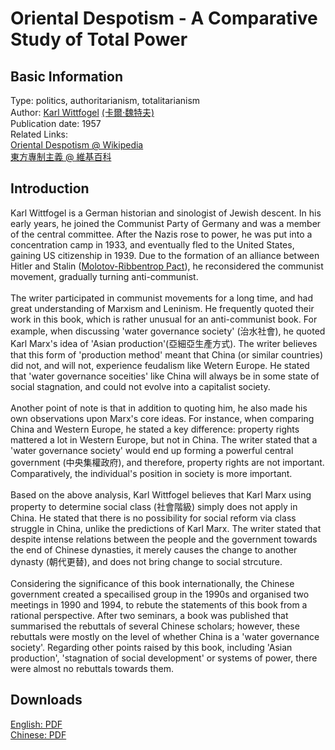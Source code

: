 # Oriental Despotism - A Comparative Study of Total Power

## Basic Information

Type: politics, authoritarianism, totalitarianism <br>
Author: [Karl Wittfogel](https://en.wikipedia.org/wiki/Karl_August_Wittfogel) [(卡爾·魏特夫)](https://zh.wikipedia.org/zh-hk/%E9%AD%8F%E5%BE%A9%E5%8F%A4) <br>
Publication date: 1957 <br>
Related Links: <br>
[Oriental Despotism @ Wikipedia](https://en.wikipedia.org/wiki/Oriental_Despotism) <br>
[東方專制主義 @ 維基百科](https://zh.wikipedia.org/zh-hk/%E4%B8%9C%E6%96%B9%E4%B8%93%E5%88%B6%E4%B8%BB%E4%B9%89) <br>

## Introduction

Karl Wittfogel is a German historian and sinologist of Jewish descent. In his early years, he joined the Communist Party of Germany and was a member of the central committee. After the Nazis rose to power, he was put into a concentration camp in 1933, and eventually fled to the United States, gaining US citizenship in 1939. Due to the formation of an alliance between Hitler and Stalin ([Molotov-Ribbentrop Pact](https://en.wikipedia.org/wiki/Molotov%E2%80%93Ribbentrop_Pact)), he reconsidered the communist movement, gradually turning anti-communist. <br>
<br>
The writer participated in communist movements for a long time, and had great understanding of Marxism and Leninism. He frequently quoted their work in this book, which is rather unusual for an anti-communist book. For example, when discussing 'water governance society' (治水社會), he quoted Karl Marx's idea of 'Asian production'(亞細亞生產方式). The writer believes that this form of 'production method' meant that China (or similar countries) did not, and will not, experience feudalism like Wetern Europe. He stated that 'water governance soceities' like China will always be in some state of social stagnation, and could not evolve into a capitalist society. <br>
<br>
Another point of note is that in addition to quoting him, he also made his own observations upon Marx's core ideas. For instance, when comparing China and Western Europe, he stated a key difference: property rights mattered a lot in Western Europe, but not in China. The writer stated that a 'water governance society' would end up forming a powerful central government (中央集權政府), and therefore, property rights are not important. Comparatively, the individual's position in society is more important. <br>
<br>
Based on the above analysis, Karl Wittfogel believes that Karl Marx using property to determine social class (社會階級) simply does not apply in China. He stated that there is no possibility for social reform via class struggle in China, unlike the predictions of Karl Marx. The writer stated that despite intense relations between the people and the government towards the end of Chinese dynasties, it merely causes the change to another dynasty (朝代更替), and does not bring change to social strcuture. <br>
<br>
Considering the significance of this book internationally, the Chinese government created a specailised group in the 1990s and organised two meetings in 1990 and 1994, to rebute the statements of this book from a rational perspective. After two seminars, a book was published that summarised the rebuttals of several Chinese scholars; however, these rebuttals were mostly on the level of whether China is a 'water governance society'. Regarding other points raised by this book, including 'Asian production', 'stagnation of social development' or systems of power, there were almost no rebuttals towards them.

## Downloads

[English: PDF](https://github.com/StatusManHK/books/raw/main/ebooks/pdf/Oriental%20Despotism.pdf) <br>
[Chinese: PDF](https://github.com/StatusManHK/books/raw/main/ebooks/pdf/%E5%8D%A1%E7%88%BE%C2%B7%E9%AD%8F%E7%89%B9%E5%A4%AB%EF%BC%9A%E6%9D%B1%E6%96%B9%E5%B0%88%E5%88%B6%E4%B8%BB%E7%BE%A9%E2%80%94%E2%80%94%E5%B0%8D%E6%96%BC%E6%A5%B5%E6%AC%8A%E5%8A%9B%E9%87%8F%E7%9A%84%E6%AF%94%E8%BC%83%E7%A0%94%E7%A9%B6.pdf) <br>
